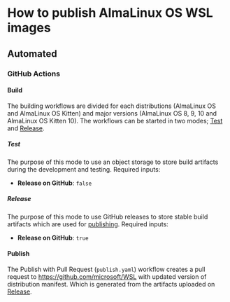 # How to publish AlmaLinux OS WSL images

## Automated

### GitHub Actions

#### Build

The building workflows are divided for each distributions (AlmaLinux OS and AlmaLinux OS Kitten) and major versions (AlmaLinux OS 8, 9, 10 and AlmaLinux OS Kitten 10). The workflows can be started in two modes; [Test](#test) and [Release](#release).

##### Test

The purpose of this mode to use an object storage to store build artifacts during the development and testing.
Required inputs:
- **Release on GitHub**: `false`

##### Release

The purpose of this mode to use GitHub releases to store stable build artifacts which are used for [publishing](#publish).
Required inputs:
- **Release on GitHub**: `true`

#### Publish

The Publish with Pull Request (`publish.yaml`) workflow creates a pull request to https://github.com/microsoft/WSL with updated version of distribution manifest. Which is generated from the artifacts uploaded on [Release](#release).

